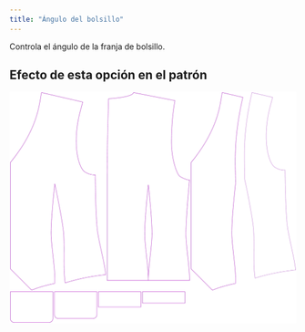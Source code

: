 ```yaml
---
title: "Ángulo del bolsillo"
---
```


Controla el ángulo de la franja de bolsillo.

## Efecto de esta opción en el patrón

![Esta imagen muestra el efecto de esta opción superponiendo varias variantes que tienen un valor diferente para esta opción](wahid_pocketangle_sample.svg "Efecto de esta opción en el patrón")
